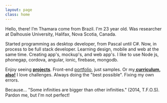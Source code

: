 ```yaml
---
layout: page
class: home
---
```


Hello, there! I’m Thamara come from Brazil. I'm 23 year old. Was researcher at Dalhousie University, Halifax, Nova Scotia, Canada.

Started programming as desktop developer, from Pascal until C#. Now, in process to be full stack developer. Learning design, mobile and web at the same time. Creating app's, mockup's, and web app's. I like to use Node js, phonegap, cordova, angular, ionic, firebase, mongodb. 

Enjoy seeing <a href="../projects/index.html"><strong>projects</strong></a>. Front-end <a href="http://bit.ly/portfoliofrontend">portfolio</a>, just samples. Or my<a href="https://docs.google.com/file/d/0B8cWi3slAjyXRWUwbFh2OU82RU0"><strong> curriculum, also!</strong></a> I love challenges. Always doing the "best possible". Fixing my own errors.   

Because... "Some infinities are bigger than other infinities." (2014, T.F.O.S). Pardon me, but I'm not perfect!
